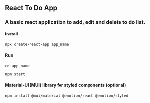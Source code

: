 ## React To Do App
### A basic react application to add, edit and delete to do list.

#### Install
```
npx create-react-app app_name
```
#### Run
```
cd app_name

npm start
```

#### Material-UI (MUI) library for styled components (optional)
```
npm install @mui/material @emotion/react @emotion/styled
```

